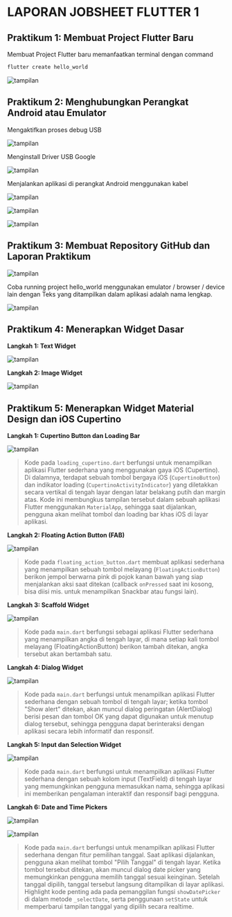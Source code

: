 # LAPORAN JOBSHEET FLUTTER 1

## Praktikum 1: Membuat Project Flutter Baru

Membuat Project Flutter baru memanfaatkan terminal dengan command 
```bash
flutter create hello_world
```
![tampilan](images/01.png)

## Praktikum 2: Menghubungkan Perangkat Android atau Emulator

Mengaktifkan proses debug USB

![tampilan](images/02.png)

Menginstall Driver USB Google

![tampilan](images/03.png)

Menjalankan aplikasi di perangkat Android menggunakan kabel

![tampilan](images/04.png)

![tampilan](images/05.png)

![tampilan](images/06.png)

## Praktikum 3: Membuat Repository GitHub dan Laporan Praktikum

![tampilan](images/07.png)

Coba running project hello_world menggunakan emulator / browser / device lain dengan Teks yang ditampilkan dalam aplikasi adalah nama lengkap.

![tampilan](images/08.png)

## Praktikum 4: Menerapkan Widget Dasar

**Langkah 1: Text Widget**

![tampilan](images/09.png)

**Langkah 2: Image Widget**

![tampilan](images/10.png)

## Praktikum 5: Menerapkan Widget Material Design dan iOS Cupertino


**Langkah 1: Cupertino Button dan Loading Bar**

![tampilan](images/11.png)
> Kode pada `loading_cupertino.dart` berfungsi untuk menampilkan aplikasi Flutter sederhana yang menggunakan gaya iOS (Cupertino). Di dalamnya, terdapat sebuah tombol bergaya iOS (`CupertinoButton`) dan indikator loading (`CupertinoActivityIndicator`) yang diletakkan secara vertikal di tengah layar dengan latar belakang putih dan margin atas. Kode ini membungkus tampilan tersebut dalam sebuah aplikasi Flutter menggunakan `MaterialApp`, sehingga saat dijalankan, pengguna akan melihat tombol dan loading bar khas iOS di layar aplikasi.

**Langkah 2: Floating Action Button (FAB)**

![tampilan](images/12.png)
> Kode pada `floating_action_button.dart` membuat aplikasi sederhana yang menampilkan sebuah tombol melayang (`FloatingActionButton`) berikon jempol berwarna pink di pojok kanan bawah yang siap menjalankan aksi saat ditekan (callback `onPressed` saat ini kosong, bisa diisi mis. untuk menampilkan Snackbar atau fungsi lain).

**Langkah 3: Scaffold Widget**

![tampilan](images/13.png)

> Kode pada `main.dart` berfungsi sebagai aplikasi Flutter sederhana yang menampilkan angka di tengah layar, di mana setiap kali tombol melayang (FloatingActionButton) berikon tambah ditekan, angka tersebut akan bertambah satu.

**Langkah 4: Dialog Widget**

![tampilan](images/14.png)

> Kode pada `main.dart` berfungsi untuk menampilkan aplikasi Flutter sederhana dengan sebuah tombol di tengah layar; ketika tombol "Show alert" ditekan, akan muncul dialog peringatan (AlertDialog) berisi pesan dan tombol OK yang dapat digunakan untuk menutup dialog tersebut, sehingga pengguna dapat berinteraksi dengan aplikasi secara lebih informatif dan responsif.

**Langkah 5: Input dan Selection Widget**

![tampilan](images/15.png)

> Kode pada `main.dart` berfungsi untuk menampilkan aplikasi Flutter sederhana dengan sebuah kolom input (TextField) di tengah layar yang memungkinkan pengguna memasukkan nama, sehingga aplikasi ini memberikan pengalaman interaktif dan responsif bagi pengguna.


**Langkah 6: Date and Time Pickers**

![tampilan](images/16.png)

![tampilan](17.gif)

> Kode pada `main.dart` berfungsi untuk menampilkan aplikasi Flutter sederhana dengan fitur pemilihan tanggal. Saat aplikasi dijalankan, pengguna akan melihat tombol "Pilih Tanggal" di tengah layar. Ketika tombol tersebut ditekan, akan muncul dialog date picker yang memungkinkan pengguna memilih tanggal sesuai keinginan. Setelah tanggal dipilih, tanggal tersebut langsung ditampilkan di layar aplikasi. Highlight kode penting ada pada pemanggilan fungsi `showDatePicker` di dalam metode `_selectDate`, serta penggunaan `setState` untuk memperbarui tampilan tanggal yang dipilih secara realtime.
